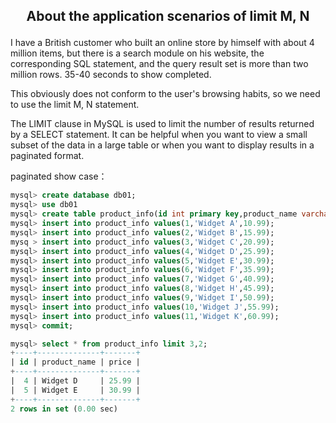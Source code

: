 ## <p align="center"> About the application scenarios of limit M, N</p>

I have a British customer who built an online store by himself with about 4 million items, but there is a search module on his website, the corresponding SQL statement, and the query result set is more than two million rows. 35-40 seconds to show completed.

This obviously does not conform to the user's browsing habits, so we need to use the limit M, N statement.

The LIMIT clause in MySQL is used to limit the number of results returned by a SELECT statement. It can be helpful when you want to view a small subset of the data in a large table or when you want to display results in a paginated format.



paginated show case：

```sql
mysql> create database db01;
mysql> use db01
mysql> create table product_info(id int primary key,product_name varchar(50),price decimal(6,2));
mysql> insert into product_info values(1,'Widget A',10.99);
mysql> insert into product_info values(2,'Widget B',15.99);
mysq > insert into product_info values(3,'Widget C',20.99);
mysql> insert into product_info values(4,'Widget D',25.99);
mysql> insert into product_info values(5,'Widget E',30.99);
mysql> insert into product_info values(6,'Widget F',35.99);
mysql> insert into product_info values(7,'Widget G',40.99);
mysql> insert into product_info values(8,'Widget H',45.99);
mysql> insert into product_info values(9,'Widget I',50.99);
mysql> insert into product_info values(10,'Widget J',55.99);
mysql> insert into product_info values(11,'Widget K',60.99);
mysql> commit;
```

```sql
mysql> select * from product_info limit 3,2;
+----+--------------+-------+
| id | product_name | price |
+----+--------------+-------+
|  4 | Widget D     | 25.99 |
|  5 | Widget E     | 30.99 |
+----+--------------+-------+
2 rows in set (0.00 sec)
```